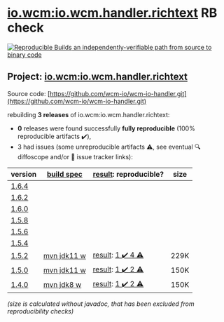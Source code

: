 [io.wcm:io.wcm.handler.richtext](https://central.sonatype.com/artifact/io.wcm/io.wcm.handler.richtext/1.5.2/versions) RB check
=======

[![Reproducible Builds](https://reproducible-builds.org/images/logos/rb.svg) an independently-verifiable path from source to binary code](https://reproducible-builds.org/)

## Project: [io.wcm:io.wcm.handler.richtext](https://central.sonatype.com/artifact/io.wcm/io.wcm.handler.richtext/1.5.2/versions)

Source code: [https://github.com/wcm-io/wcm-io-handler.git](https://github.com/wcm-io/wcm-io-handler.git)

rebuilding **3 releases** of io.wcm:io.wcm.handler.richtext:
- **0** releases were found successfully **fully reproducible** (100% reproducible artifacts :heavy_check_mark:),
- 3 had issues (some unreproducible artifacts :warning:, see eventual :mag: diffoscope and/or :memo: issue tracker links):

| version | [build spec](/BUILDSPEC.md) | [result](https://reproducible-builds.org/docs/jvm/): reproducible? | size |
| -- | --------- | ------ | -- |
| [1.6.4](https://central.sonatype.com/artifact/io.wcm/io.wcm.handler.richtext/1.6.4/pom) | | | |
| [1.6.2](https://central.sonatype.com/artifact/io.wcm/io.wcm.handler.richtext/1.6.2/pom) | | | |
| [1.6.0](https://central.sonatype.com/artifact/io.wcm/io.wcm.handler.richtext/1.6.0/pom) | | | |
| [1.5.8](https://central.sonatype.com/artifact/io.wcm/io.wcm.handler.richtext/1.5.8/pom) | | | |
| [1.5.6](https://central.sonatype.com/artifact/io.wcm/io.wcm.handler.richtext/1.5.6/pom) | | | |
| [1.5.4](https://central.sonatype.com/artifact/io.wcm/io.wcm.handler.richtext/1.5.4/pom) | | | |
| [1.5.2](https://central.sonatype.com/artifact/io.wcm/io.wcm.handler.richtext/1.5.2/pom) | [mvn jdk11 w](wcm-richtext-1.5.2.buildspec) | [result](io.wcm.handler.richtext-1.5.2.buildinfo): [1 :heavy_check_mark:  4 :warning:](io.wcm.handler.richtext-1.5.2.buildcompare) | 229K |
| [1.5.0](https://central.sonatype.com/artifact/io.wcm/io.wcm.handler.richtext/1.5.0/pom) | [mvn jdk11 w](wcm-richtext-1.5.0.buildspec) | [result](io.wcm.handler.richtext-1.5.0.buildinfo): [1 :heavy_check_mark:  2 :warning:](io.wcm.handler.richtext-1.5.0.buildcompare) | 150K |
| [1.4.0](https://central.sonatype.com/artifact/io.wcm/io.wcm.handler.richtext/1.4.0/pom) | [mvn jdk8 w](wcm-richtext-1.4.0.buildspec) | [result](io.wcm.handler.richtext-1.4.0.buildinfo): [1 :heavy_check_mark:  2 :warning:](io.wcm.handler.richtext-1.4.0.buildcompare) | 150K |

<i>(size is calculated without javadoc, that has been excluded from reproducibility checks)</i>
